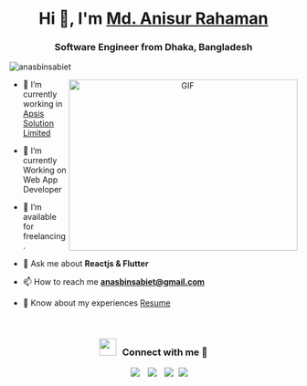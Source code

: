 <h1 align="center">Hi 👋, I'm <a href="https://github.com/anasbinsabiet" target="blank">Md. Anisur Rahaman</a></h1>
<h3 align="center">Software Engineer from Dhaka, Bangladesh</h3>

<p align="left"> <img
        src="https://komarev.com/ghpvc/?username=anasbinsabiet&label=Profile%20views&color=0e75b6&style=flat"
        alt="anasbinsabiet" /> </p>

<a target="_blank" align="center">
    <img align="right" top="500" height="300" width="400" alt="GIF"
        src="https://media.giphy.com/media/SWoSkN6DxTszqIKEqv/giphy.gif">
</a>

- 🔭 I’m currently working in <a href="http://apsissolutions.com" target="blank">Apsis Solution Limited</a>

- 🌱 I’m currently Working on Web App Developer

- 🤝 I’m available for freelancing.

- 💬 Ask me about **Reactjs & Flutter**

- 📫 How to reach me **anasbinsabiet@gmail.com**

- 📄 Know about my experiences <a href="#" target="blank">Resume</a>
<br />
<h3 align="center"> <img src="https://media.giphy.com/media/iY8CRBdQXODJSCERIr/giphy.gif" width="30" height="30"
        style="margin-right: 10px;">Connect with me 🤝 </h3>

<p align="center">

<div align="center" class="icons-social" style="margin-left: 10px;">
    <a style="margin-left: 10px;" target="_blank" href="https://www.linkedin.com/in/anasbd/">
        <img src="https://img.icons8.com/doodle/40/000000/linkedin--v2.png"></a>
    <a style="margin-left: 10px;" target="_blank" href="https://github.com/anasbinsabiet">
        <img src="https://img.icons8.com/doodle/40/000000/github--v1.png"></a>
    <a style="margin-left: 10px;" target="_blank" href="https://www.youtube.com/channel/UC4-_EWgZtWcQpjHta1DXTaQ">
        <img src="https://img.icons8.com/doodle/1x/youtube--v2.png"></a>
    <a style="margin-left: 5px;" target="_blank" href="#">
        <img src="https://img.icons8.com/plasticine/0.5x/resume.png"></a>
</div>

</p>
